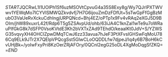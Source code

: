 $START$JQCRwL1I1UOlPh1Sf6uzMSOVtCpvuG4a35S8Exy8g/Wy7QJrlPXTWVwv1YEWqMo7ICYVISMWQZkvdvfj7H7G6ijouZmDzFDfUt+5sTwGpFfGgBzMubO3VaUeRvXckuCdhIngjURPQNcd+Bhj4EZ/oPTp1x9Fv4vRAq2eXGJ5D9BOIm/jhW89xuxrL42f/Rdp6T5g5ZSAvpUd/ohb/63iJA4C1knZaI1wTe9u7oWRauPIfGkG8k7dSFP0VsoKVtdE3Kh2bVXTxZAd9TEhdO/keaalKt0JdV+S/YZWSG35vqvyXH4OHCIZpwDMqTCwJ6zz33avua7hJeF3PtXFvsIGHSwFqMoU786Cq9ELk9JTr2X7QEIpVPQcgSst5GlwCLoOQDDLfw7djpeJ/Iq4y6B7BoH6kCvUHjBk+/yoIwFxyPri8KzOerZRjAFOry/0QCnl2egG25oDL4XgMoDqgSfZKQ==$END$